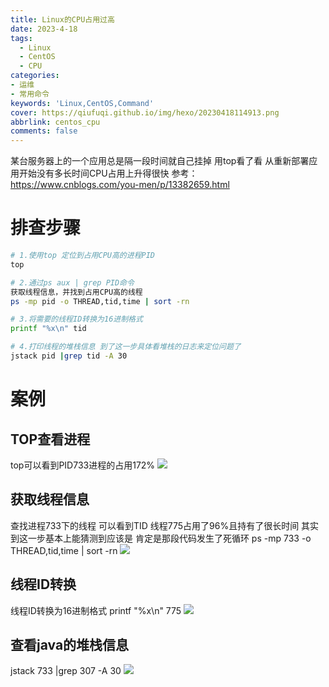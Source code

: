 ```yaml
---
title: Linux的CPU占用过高
date: 2023-4-18
tags:
  - Linux
  - CentOS
  - CPU
categories: 
- 运维
- 常用命令
keywords: 'Linux,CentOS,Command'
cover: https://qiufuqi.github.io/img/hexo/20230418114913.png
abbrlink: centos_cpu
comments: false
---
```


某台服务器上的一个应用总是隔一段时间就自己挂掉 用top看了看 从重新部署应用开始没有多长时间CPU占用上升得很快
参考：https://www.cnblogs.com/you-men/p/13382659.html
# 排查步骤
``` bash
# 1.使用top 定位到占用CPU高的进程PID
top

# 2.通过ps aux | grep PID命令
获取线程信息，并找到占用CPU高的线程
ps -mp pid -o THREAD,tid,time | sort -rn

# 3.将需要的线程ID转换为16进制格式
printf "%x\n" tid

# 4.打印线程的堆栈信息 到了这一步具体看堆栈的日志来定位问题了
jstack pid |grep tid -A 30
```
# 案例
## TOP查看进程
top可以看到PID733进程的占用172%
![](https://qiufuqi.github.io/img/hexo/20230418150959.png)

## 获取线程信息
查找进程733下的线程 可以看到TID 线程775占用了96%且持有了很长时间 其实到这一步基本上能猜测到应该是 肯定是那段代码发生了死循环
ps -mp 733 -o THREAD,tid,time | sort -rn
![](https://qiufuqi.github.io/img/hexo/20230418151127.png)

## 线程ID转换
线程ID转换为16进制格式
printf "%x\n" 775
![](https://qiufuqi.github.io/img/hexo/20230418151203.png)

## 查看java的堆栈信息
jstack 733 |grep 307 -A 30
![](https://qiufuqi.github.io/img/hexo/20230418151347.png)